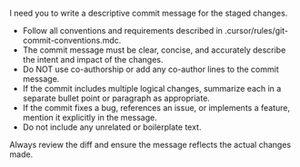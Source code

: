 I need you to write a descriptive commit message for the staged changes.

- Follow all conventions and requirements described in .cursor/rules/git-commit-conventions.mdc.
- The commit message must be clear, concise, and accurately describe the intent and impact of the changes.
- Do NOT use co-authorship or add any co-author lines to the commit message.
- If the commit includes multiple logical changes, summarize each in a separate bullet point or paragraph as appropriate.
- If the commit fixes a bug, references an issue, or implements a feature, mention it explicitly in the message.
- Do not include any unrelated or boilerplate text.

Always review the diff and ensure the message reflects the actual changes made. 